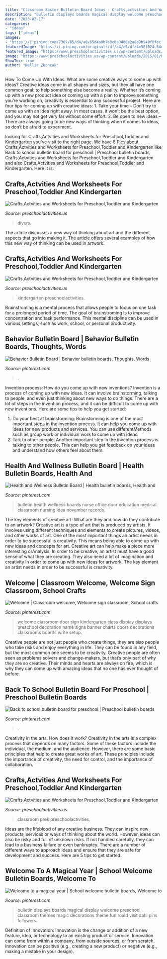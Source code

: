 ```yaml
---
title: "Classroom Easter Bulletin Board Ideas - Crafts,actvities And Worksheets For Preschool,toddler And Kindergarten"
description: "Bulletin displays boards magical display welcome preschool classroom themes magic decorations theme fun roald visit dahl pins followers"
date: "2023-02-17"
categories:
- "ideas"
tags: ["ideas"]
images:
- "https://i.pinimg.com/736x/65/d4/a0/65d4a0b7a8c0a0406e2a8e9b940f0fec.jpg"
featuredImage: "https://i.pinimg.com/originals/df/a4/e5/dfa4e58f024c54cf281ac668981ff10a.jpg"
featured_image: "https://www.preschoolactivities.us/wp-content/uploads/2015/01/Under-the-sea-themed-bulletin-board.jpg"
image: "https://www.preschoolactivities.us/wp-content/uploads/2015/01/Under-the-sea-themed-bulletin-board.jpg"
ShowToc: true
author: "Nellie Zboncak"
---
```



How To Come Up With Ideas: What are some creative ways to come up with ideas?
Creative ideas come in all shapes and sizes, but they all have one common goal: to help something else become a reality. Whether it’s coming up with a new product idea or coming up with a plan to improve something you’re working on, creativity is essential to any successful project. Here are four tips for coming up with creative ideas: 1. Take your time – Don’t try to come up with an idea right away. In most cases, it won’t be the best option, and you may not get very far without some effort. 2. Be open to new ideas – There are always going to be new ways of thinking when it comes to ideas, so don’t be afraid to experiment. 
	

		
looking for Crafts,Actvities and Worksheets for Preschool,Toddler and Kindergarten you've visit to the right page. We have 8 Pics about Crafts,Actvities and Worksheets for Preschool,Toddler and Kindergarten like Back to school bulletin board for preschool | Preschool bulletin boards, Crafts,Actvities and Worksheets for Preschool,Toddler and Kindergarten and also Crafts,Actvities and Worksheets for Preschool,Toddler and Kindergarten. Here it is:
		
    
## Crafts,Actvities And Worksheets For Preschool,Toddler And Kindergarten

<img loading=lazy src="https://www.preschoolactivities.us/wp-content/uploads/2015/01/Under-the-sea-themed-bulletin-board.jpg" onerror="this.onerror=null;this.src='https://tse4.mm.bing.net/th?id=OIP.B_c0Z1sjPrVNZk2ngGBczwHaJ3&amp;pid=15.1';" alt="Crafts,Actvities and Worksheets for Preschool,Toddler and Kindergarten">

_Source: preschoolactivities.us_

>divers. 

	

The article discusses a new way of thinking about art and the different aspects that go into making it. The article offers several examples of how this new way of thinking can be used in artwork.

    
## Crafts,Actvities And Worksheets For Preschool,Toddler And Kindergarten

<img loading=lazy src="https://www.preschoolactivities.us/wp-content/uploads/2015/10/Vampire-classroom-door-decoration.jpg" onerror="this.onerror=null;this.src='https://tse1.mm.bing.net/th?id=OIP.ehTm-GubinP7E5k75mbW3AHaJ3&amp;pid=15.1';" alt="Crafts,Actvities and Worksheets for Preschool,Toddler and Kindergarten">

_Source: preschoolactivities.us_

>kindergarten preschoolactivities. 

	

Brainstroming is a mental process that allows people to focus on one task for a prolonged period of time. The goal of brainstroming is to improve concentration and task performance. This mental discipline can be used in various settings, such as work, school, or personal productivity.

    
## Behavior Bulletin Board | Behavior Bulletin Boards, Thoughts, Words

<img loading=lazy src="https://i.pinimg.com/originals/df/a4/e5/dfa4e58f024c54cf281ac668981ff10a.jpg" onerror="this.onerror=null;this.src='https://tse1.mm.bing.net/th?id=OIP._gRALwt8xe5nDT-TuO3XhQHaJ4&amp;pid=15.1';" alt="Behavior Bulletin Board | Behavior bulletin boards, Thoughts, Words">

_Source: pinterest.com_

>. 

	

Invention process: How do you come up with new inventions?
Invention is a process of coming up with new ideas. It can involve brainstorming, talking to people, and even just thinking about new ways to do things. There are a lot of steps in the invention process, and it can be difficult to come up with new inventions. Here are some tips to help you get started: 
1. Do your best at brainstorming: Brainstorming is one of the most important steps in the invention process. It can help you come up with ideas for new products and services. You can use differentMethods such as group work or individual work to come up with ideas. 
2. Talk to other people: Another important step in the invention process is talking to other people. This can help you get feedback on your ideas and understand how others feel about them. 

    
## Health And Wellness Bulletin Board | Health Bulletin Boards, Health And

<img loading=lazy src="https://i.pinimg.com/736x/e5/73/3c/e5733c3422d079193de4b50ead7cda62--health-and-wellness-bulletin-boards.jpg" onerror="this.onerror=null;this.src='https://tse4.mm.bing.net/th?id=OIP.WjGB43uzXKQciLKpWiO9IAHaJ3&amp;pid=15.1';" alt="Health and Wellness Bulletin Board | Health bulletin boards, Health and">

_Source: pinterest.com_

>bulletin health wellness boards nurse office door education medical classroom nursing idea november records. 

	

The key elements of creative art: What are they and how do they contribute to an artwork?
Creative art is a type of art that is produced by artists. It involves using different techniques and elements to create pictures, videos, and other works of art. One of the most important things an artist needs in order to be successful is creativity. This means being able to come up with new ideas and concepts for art. Creative art can help make a piece more interesting orAnalysis: In order to be creative, an artist must have a good sense of what they are creating. They also need a lot of imagination and creativity in order to come up with new ideas for artwork. The key element an artist needs in order to be successful is creativity.

    
## Welcome | Classroom Welcome, Welcome Sign Classroom, School Crafts

<img loading=lazy src="https://i.pinimg.com/736x/6a/53/13/6a53132612fb4d9c486b28ec8ac2bcff.jpg" onerror="this.onerror=null;this.src='https://tse3.mm.bing.net/th?id=OIP.RkBnTz6hkRUoButpkqdxAAAAAA&amp;pid=15.1';" alt="Welcome | Classroom welcome, Welcome sign classroom, School crafts">

_Source: pinterest.com_

>welcome classroom door sign kindergarten class display displays preschool decoration name signs banner charts doors decorations classrooms boards write setup. 

	

Creative people are not just people who create things, they are also people who take risks and enjoy everything in life. They can be found in any field, but the most common one seems to be creativity. Creative people are often seen as problems solvers and change-makers, but that’s only part of why they are so creative. Their minds and hearts are always on fire, which is why they can come up with amazing ideas that no one has ever thought of before.

    
## Back To School Bulletin Board For Preschool | Preschool Bulletin Boards

<img loading=lazy src="https://i.pinimg.com/736x/66/ae/81/66ae81be13df62bd4196757c04096250--school-bulletin-boards-back-to-school.jpg" onerror="this.onerror=null;this.src='https://tse3.mm.bing.net/th?id=OIP.6P7nWW9rNLr4_Wp8bvPktQEsEs&amp;pid=15.1';" alt="Back to school bulletin board for preschool | Preschool bulletin boards">

_Source: pinterest.com_

>. 

	

Creativity in the arts: How does it work?
Creativity in the arts is a complex process that depends on many factors. Some of these factors include the individual, the medium, and the audience. However, there are some basic principles that help to create great works of art. These principles include the importance of creativity, the need for control, and the importance of collaboration.

    
## Crafts,Actvities And Worksheets For Preschool,Toddler And Kindergarten

<img loading=lazy src="http://www.preschoolactivities.us/wp-content/uploads/2015/02/april-bulletin-board-1.jpg" onerror="this.onerror=null;this.src='https://tse1.mm.bing.net/th?id=OIP.IT6kOu0ZYhZIHwcMfFXmogHaJ3&amp;pid=15.1';" alt="Crafts,Actvities and Worksheets for Preschool,Toddler and Kindergarten">

_Source: preschoolactivities.us_

>classroom prek preschoolactivities. 

	

Ideas are the lifeblood of any creative business. They can inspire new products, services or ways of thinking about the world. However, ideas can also be risky and full of unknown risks. If not handled carefully, they can lead to a business failure or even bankruptcy. There are a number of different ways to approach ideas and ensure that they are safe for development and success. Here are 5 tips to get started:

    
## Welcome To A Magical Year | School Welcome Bulletin Boards, Welcome To

<img loading=lazy src="https://i.pinimg.com/736x/65/d4/a0/65d4a0b7a8c0a0406e2a8e9b940f0fec.jpg" onerror="this.onerror=null;this.src='https://tse1.mm.bing.net/th?id=OIP.c4761yd822VXviVOdI0u5gHaJ3&amp;pid=15.1';" alt="Welcome to a magical year | School welcome bulletin boards, Welcome to">

_Source: pinterest.com_

>bulletin displays boards magical display welcome preschool classroom themes magic decorations theme fun roald visit dahl pins followers. 

	

Definition of Innovation:
Innovation is the change or addition of a new feature, idea, or technology to an existing product or service. Innovation can come from within a company, from outside sources, or from scratch. Innovation can be positive (e.g., creating a new product) or negative (e.g., making a mistake in your design).

